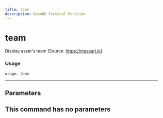 ```yaml
---
title: team
description: OpenBB Terminal Function
---
```


# team

Display asset's team [Source: https://messari.io]
### Usage 
```python
usage: team
```
---
## Parameters
This command has no parameters
---
